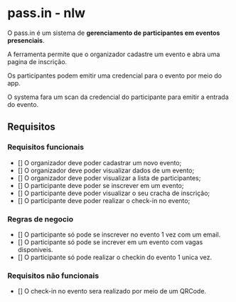 # pass.in - nlw

O pass.in é um sistema de **gerenciamento de participantes em eventos presenciais**.

A ferramenta permite que o organizador cadastre um evento e abra uma pagina de inscrição.

Os participantes podem emitir uma credencial para o evento por meio do app.

O systema fara um scan da credencial do participante para emitir a entrada do evento.

## Requisitos 

### Requisitos funcionais

- [] O organizador deve poder cadastrar um novo evento;
- [] O organizador deve poder visualizar dados de um evento;
- [] O organizador deve poder visualizar a lista de participantes;
- [] O participante deve poder se inscrever em um evento;
- [] O participante deve poder visualizar o seu cracha de inscrição;
- [] O participante deve poder realizar o check-in no evento;

### Regras de negocio

- [] O participante só pode se inscrever no evento 1 vez com um email.
- [] O participante só pode se increver em um evento com vagas disponiveis.
- [] O participante só pode realizar o checkin do evento 1 unica vez.

### Requisitos não funcionais

- [] O check-in no evento sera realizado por meio de um QRCode.